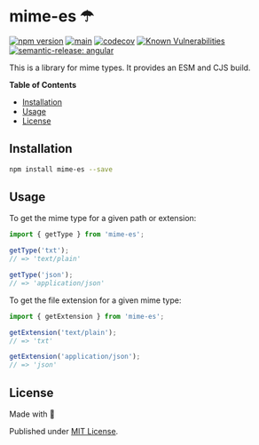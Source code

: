 # mime-es ☂

[![npm version](https://badge.fury.io/js/mime-es.svg)](https://badge.fury.io/js/mime-es)
[![main](https://github.com/tada5hi/mime-es/actions/workflows/main.yml/badge.svg)](https://github.com/tada5hi/mime-es/actions/workflows/main.yml)
[![codecov](https://codecov.io/gh/tada5hi/mime-es/branch/master/graph/badge.svg?token=0VL41WO0CG)](https://codecov.io/gh/tada5hi/mime-es)
[![Known Vulnerabilities](https://snyk.io/test/github/Tada5hi/mime-es/badge.svg?targetFile=package.json)](https://snyk.io/test/github/Tada5hi/mime-es?targetFile=package.json)
[![semantic-release: angular](https://img.shields.io/badge/semantic--release-angular-e10079?logo=semantic-release)](https://github.com/semantic-release/semantic-release)

This is a library for mime types. It provides an ESM and CJS build.

**Table of Contents**

- [Installation](#installation)
- [Usage](#usage)
- [License](#license)

## Installation

```bash
npm install mime-es --save
```

## Usage

To get the mime type for a given path or extension:

```typescript
import { getType } from 'mime-es';

getType('txt');
// => 'text/plain'

getType('json');
// => 'application/json'
```

To get the file extension for a given mime type:

```typescript
import { getExtension } from 'mime-es';

getExtension('text/plain');
// => 'txt'

getExtension('application/json');
// => 'json'
```

## License

Made with 💚

Published under [MIT License](./LICENSE).
